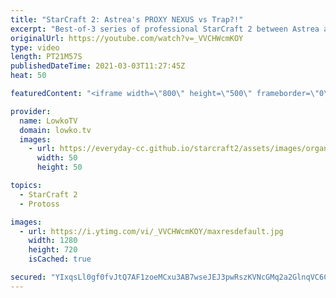 ```yaml
---
title: "StarCraft 2: Astrea's PROXY NEXUS vs Trap?!"
excerpt: "Best-of-3 series of professional StarCraft 2 between Astrea and Trap. Probably the cheesiest way to open up versus a Nexus first in Protoss versus Protoss is a Nexus first... In their base!  Support my work on Patreon: http://www.patreon.com/lowkotv Become a YouTube member: https://lowko.tv/join  My"
originalUrl: https://youtube.com/watch?v=_VVCHWcmKOY
type: video
length: PT21M57S
publishedDateTime: 2021-03-03T11:27:45Z
heat: 50

featuredContent: "<iframe width=\"800\" height=\"500\" frameborder=\"0\" src=\"https://www.youtube.com/embed/_VVCHWcmKOY\" allow=\"accelerometer; autoplay; encrypted-media; gyroscope; picture-in-picture\" allowfullscreen></iframe>"

provider:
  name: LowkoTV
  domain: lowko.tv
  images:
    - url: https://everyday-cc.github.io/starcraft2/assets/images/organizations/lowko.tv-50x50.jpg
      width: 50
      height: 50

topics:
  - StarCraft 2
  - Protoss

images:
  - url: https://i.ytimg.com/vi/_VVCHWcmKOY/maxresdefault.jpg
    width: 1280
    height: 720
    isCached: true

secured: "YIxqsLl0gf0fvJtQ7AF1zoeMCxu3AB7wseJEJ3pwRszKVNcGMq2a2GlnqVC6CG1OrCHRhXxnv7CPmO7Wxs8sR8CbsoaUXmWPqn/IpaF3IUqtcmGEWLF9b1PwCc8Bo+xxfuhLbAgIC32gs46QW41m7iJQZ2Y8noB4GwHL2vOP8kSiGQa0d1+TRzNHVu7J6TwLCpe7H5HXuiqPKZEgWeU0sQlwEV2ajvsQwcx0PdQecd3OAg/oCB97eKkJHGA5TBef76Dgg8sA5J9089jLCuRddREoCOPrgcU/jAYs8apvyYx6BR3Vqm/pRPvKaAerbK+QALrfwG8QpZ7L9cjN4K1qzGQWnWox1uYcHctvJhwPVnIW6eY3E3sTrcAwSQkTmpLMl6wmq1+nwjiT80yNiWEsG2DmDW2NQ2xtUcASteXa/JI=;/9cp5w9IY5gwVK97xioQEA=="
---
```


